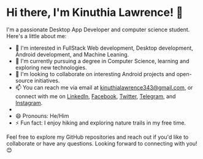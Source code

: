 # Hi there, I'm Kinuthia Lawrence! 👋

I'm a passionate Desktop App Developer and computer science student. Here's a little about me:

- 👀 I'm interested in FullStack Web development, Desktop development, Android development, and Machine Leaning.
- 🌱 I'm currently pursuing a degree in Computer Science, learning and exploring new technologies.
- 💞️ I'm looking to collaborate on interesting Android projects and open-source initiatives.
- 📫 You can reach me via email at [kinuthialawrence343@gmail.com](mailto:kinuthialawrence343@gmail.com.com), or connect with me on [LinkedIn](https://www.linkedin.com/in/kinuthialawrence/), [Facebook](https://www.facebook.com/larrykin), [Twitter](https://twitter.com/larrykin343), [Telegram](https://t.me/larrykin343), and [Instagram](https://www.instagram.com/kinuthialawrence/).
- 
- 😄 Pronouns: He/Him 
- ⚡ Fun fact: I enjoy hiking and exploring nature trails in my free time.

Feel free to explore my GitHub repositories and reach out if you'd like to collaborate or have any questions. Looking forward to connecting with you! 😊

